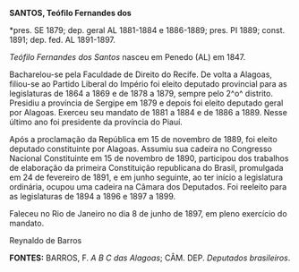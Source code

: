 **SANTOS, Teófilo Fernandes dos**

\*pres. SE 1879; dep. geral AL 1881-1884 e 1886-1889; pres. PI 1889;
const. 1891; dep. fed. AL 1891-1897.

*Teófilo Fernandes dos Santos* nasceu em Penedo (AL) em 1847.

Bacharelou-se pela Faculdade de Direito do Recife. De volta a Alagoas,
filiou-se ao Partido Liberal do Império foi eleito deputado provincial
para as legislaturas de 1864 a 1869 e de 1878 a 1879, sempre pelo 2^o^
distrito. Presidiu a província de Sergipe em 1879 e depois foi eleito
deputado geral por Alagoas. Exerceu seu mandato de 1881 a 1884 e de 1886
a 1889. Nesse último ano foi presidente da província do Piauí.

Após a proclamação da República em 15 de novembro de 1889, foi eleito
deputado constituinte por Alagoas. Assumiu sua cadeira no Congresso
Nacional Constituinte em 15 de novembro de 1890, participou dos
trabalhos de elaboração da primeira Constituição republicana do Brasil,
promulgada em 24 de fevereiro de 1891, e em junho seguinte, ao ter
início a legislatura ordinária, ocupou uma cadeira na Câmara dos
Deputados. Foi reeleito para as legislaturas de 1894 a 1896 e 1897 a
1899.

Faleceu no Rio de Janeiro no dia 8 de junho de 1897, em pleno exercício
do mandato.

Reynaldo de Barros

**FONTES:** BARROS, F. *A B C das Alagoas*; CÂM. DEP. *Deputados
brasileiros*.
